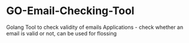 # GO-Email-Checking-Tool
Golang Tool to check validity of emails
Applications - check whether an email is valid or not, can be used for flossing
